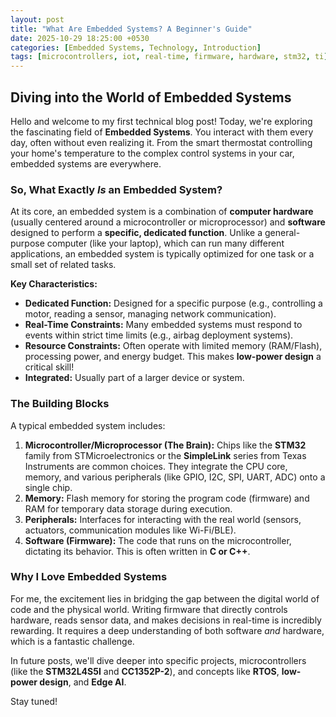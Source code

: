 ```yaml
---
layout: post
title: "What Are Embedded Systems? A Beginner's Guide"
date: 2025-10-29 18:25:00 +0530 
categories: [Embedded Systems, Technology, Introduction]
tags: [microcontrollers, iot, real-time, firmware, hardware, stm32, ti] 
---
```


## Diving into the World of Embedded Systems

Hello and welcome to my first technical blog post! Today, we're exploring the fascinating field of **Embedded Systems**. You interact with them every day, often without even realizing it. From the smart thermostat controlling your home's temperature to the complex control systems in your car, embedded systems are everywhere.



### So, What Exactly *Is* an Embedded System?

At its core, an embedded system is a combination of **computer hardware** (usually centered around a microcontroller or microprocessor) and **software** designed to perform a **specific, dedicated function**. Unlike a general-purpose computer (like your laptop), which can run many different applications, an embedded system is typically optimized for one task or a small set of related tasks.

**Key Characteristics:**

* **Dedicated Function:** Designed for a specific purpose (e.g., controlling a motor, reading a sensor, managing network communication).
* **Real-Time Constraints:** Many embedded systems must respond to events within strict time limits (e.g., airbag deployment systems).
* **Resource Constraints:** Often operate with limited memory (RAM/Flash), processing power, and energy budget. This makes **low-power design** a critical skill!
* **Integrated:** Usually part of a larger device or system.

### The Building Blocks

A typical embedded system includes:

1.  **Microcontroller/Microprocessor (The Brain):** Chips like the **STM32** family from STMicroelectronics or the **SimpleLink** series from Texas Instruments are common choices. They integrate the CPU core, memory, and various peripherals (like GPIO, I2C, SPI, UART, ADC) onto a single chip.
2.  **Memory:** Flash memory for storing the program code (firmware) and RAM for temporary data storage during execution.
3.  **Peripherals:** Interfaces for interacting with the real world (sensors, actuators, communication modules like Wi-Fi/BLE).
4.  **Software (Firmware):** The code that runs on the microcontroller, dictating its behavior. This is often written in **C or C++**.

### Why I Love Embedded Systems

For me, the excitement lies in bridging the gap between the digital world of code and the physical world. Writing firmware that directly controls hardware, reads sensor data, and makes decisions in real-time is incredibly rewarding. It requires a deep understanding of both software *and* hardware, which is a fantastic challenge.

In future posts, we'll dive deeper into specific projects, microcontrollers (like the **STM32L4S5I** and **CC1352P-2**), and concepts like **RTOS**, **low-power design**, and **Edge AI**.

Stay tuned!
